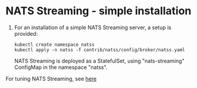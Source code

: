 # NATS Streaming - simple installation

1. For an installation of a simple NATS Streaming server, a setup is provided:

   ```sbtshell
   kubectl create namespace natss
   kubectl apply -n natss -f contrib/natss/config/broker/natss.yaml
   ```

   NATS Streaming is deployed as a StatefulSet, using "nats-streaming" ConfigMap
   in the namespace "natss".

For tuning NATS Streaming, see
[here](https://github.com/nats-io/nats-streaming-server#configuring)
